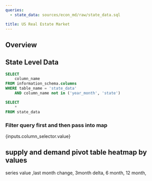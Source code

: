 ```yaml
---
queries:
  - state_data: sources/econ_md/raw/state_data.sql

title: US Real Estate Market
---
```



## Overview

## State Level Data

```sql state_data_columns
SELECT
    column_name
FROM information_schema.columns 
WHERE table_name = 'state_data'
    AND column_name not in ('year_month', 'state')

```

```sql state
SELECT
    *
FROM state_data
```


### Filter query first and then pass into map
<Dropdown 
    data={state_data_columns} 
    name=column_selector 
    value=column_name 
    title="Select a series" 
    defaultValue="total_listing_count"
/>
{inputs.column_selector.value}
<AreaMap 
    data={state} 
    areaCol=state
    geoJsonUrl=https://raw.githubusercontent.com/PublicaMundi/MappingAPI/master/data/geojson/us-states.json
    geoId=name
    value=total_listing_count
    startingLat=40
    startingLong=-95
    startingZoom=4
    height=600
/> 

## supply and demand pivot table heatmap by values

 series value ,last month change,  3month delta, 6 month, 12 month, 

